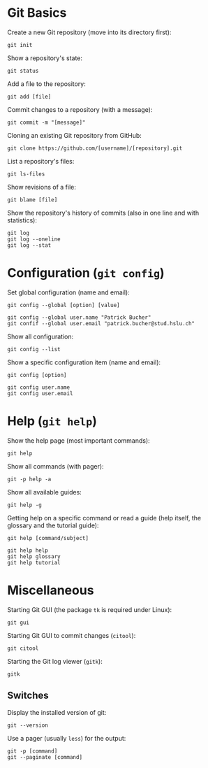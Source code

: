 # Git Basics

Create a new Git repository (move into its directory first):

    git init

Show a repository's state:

    git status

Add a file to the repository:

    git add [file]

Commit changes to a repository (with a message):

    git commit -m "[message]"

Cloning an existing Git repository from GitHub:

    git clone https://github.com/[username]/[repository].git

List a repository's files:

    git ls-files

Show revisions of a file:

    git blame [file]

Show the repository's history of commits (also in one line and with statistics):

    git log
    git log --oneline
    git log --stat

# Configuration (`git config`)

Set global configuration (name and email):

    git config --global [option] [value]

    git config --global user.name "Patrick Bucher"
    git confif --global user.email "patrick.bucher@stud.hslu.ch"

Show all configuration:

    git config --list

Show a specific configuration item (name and email):

    git config [option]

    git config user.name
    git config user.email

# Help (`git help`)

Show the help page (most important commands):

    git help

Show all commands (with pager):

    git -p help -a

Show all available guides:

    git help -g

Getting help on a specific command or read a guide (help itself, the glossary and the tutorial guide):

    git help [command/subject]

    git help help
    git help glossary
    git help tutorial

# Miscellaneous

Starting Git GUI (the package `tk` is required under Linux):

    git gui

Starting Git GUI to commit changes (`citool`):

    git citool

Starting the Git log viewer (`gitk`):

    gitk

## Switches

Display the installed version of git:

    git --version

Use a pager (usually `less`) for the output:

    git -p [command]
    git --paginate [command]
